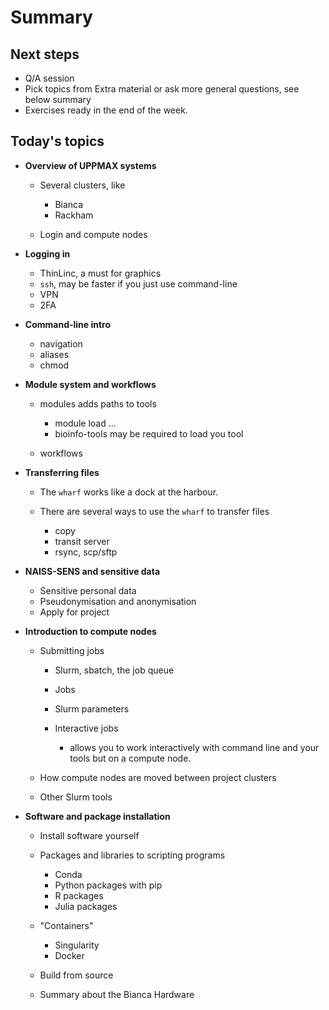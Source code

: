 # Summary

## Next steps

- Q/A session
- Pick topics from Extra material or ask more general questions, see below summary
- Exercises ready in the end of the week.

## Today's topics

- **Overview of UPPMAX systems**

    - Several clusters, like 

        - Bianca
        - Rackham

    - Login and compute nodes

- **Logging in**
 
    - ThinLinc, a must for graphics
    - ``ssh``, may be faster if you just use command-line
    - VPN
    - 2FA


- **Command-line intro**

    - navigation 
    - aliases
    - chmod


- **Module system and workflows**


    - modules adds paths to tools


        - module load ...
        - bioinfo-tools may be required to load you tool


    - workflows


- **Transferring files**


    - The ``wharf`` works like a dock at the harbour.
    - There are several ways to use the ``wharf`` to transfer files


      - copy
      - transit server
      - rsync, scp/sftp


- **NAISS-SENS and sensitive data**


    - Sensitive personal data
    - Pseudonymisation and anonymisation
    - Apply for project


- **Introduction to compute nodes**

    - Submitting jobs


        - Slurm, sbatch, the job queue
        - Jobs
        - Slurm parameters
        - Interactive jobs 

            - allows you to work interactively with command line and your tools but on a compute node.

    - How compute nodes are moved between project clusters

    - Other Slurm tools

- **Software and package installation**


    - Install software yourself
    - Packages and libraries to scripting programs

        - Conda
        - Python packages with pip
        - R packages
        - Julia packages

    - "Containers"

        - Singularity
        - Docker

    - Build from source
    - Summary about the Bianca Hardware
